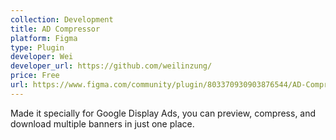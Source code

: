 ```yaml
---
collection: Development
title: AD Compressor
platform: Figma
type: Plugin
developer: Wei
developer_url: https://github.com/weilinzung/
price: Free
url: https://www.figma.com/community/plugin/803370930903876544/AD-Compressor/
---
```


Made it specially for Google Display Ads, you can preview, compress, and download multiple banners in just one place.
